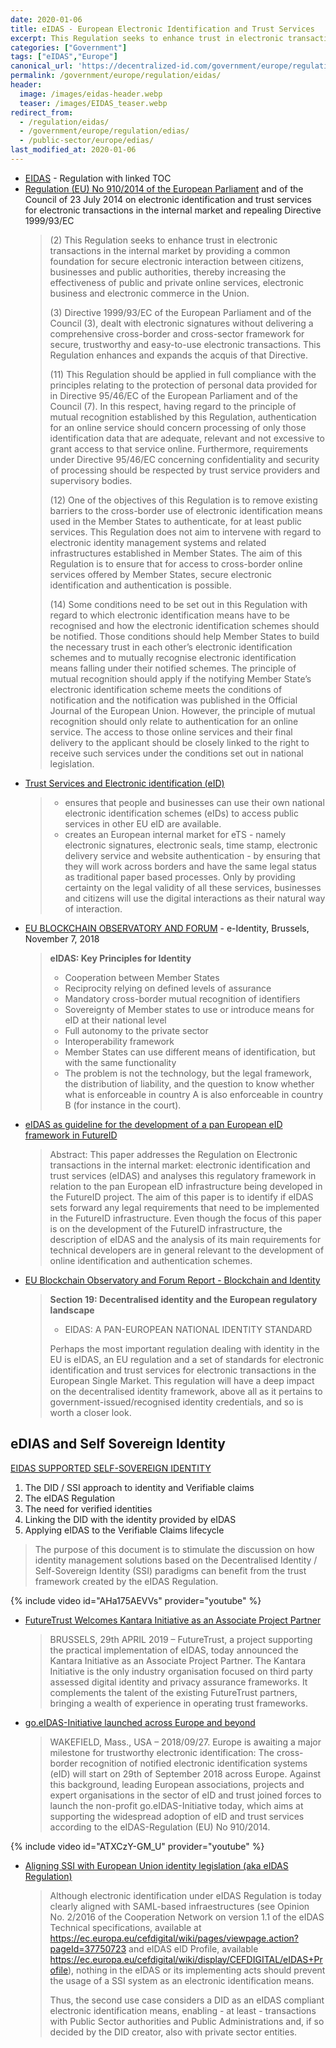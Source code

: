 ```yaml
---
date: 2020-01-06
title: eIDAS - European Electronic Identification and Trust Services
excerpt: This Regulation seeks to enhance trust in electronic transactions in the internal market by providing a common foundation for secure electronic interaction between citizens, businesses and public authorities, thereby increasing the effectiveness of public and private online services, electronic business and electronic commerce in the Union. 
categories: ["Government"]
tags: ["eIDAS","Europe"]
canonical_url: 'https://decentralized-id.com/government/europe/regulation/edias/'
permalink: /government/europe/regulation/eidas/
header: 
  image: /images/eidas-header.webp
  teaser: /images/EIDAS_teaser.webp
redirect_from: 
  - /regulation/eidas/
  - /government/europe/regulation/edias/
  - /public-sector/europe/edias/
last_modified_at: 2020-01-06
---
```


* [EIDAS](https://www.eid.as/) - Regulation with linked TOC
* [Regulation (EU) No 910/2014 of the European Parliament](https://eur-lex.europa.eu/legal-content/EN/TXT/?uri=uriserv:OJ.L_.2014.257.01.0073.01.ENG) and of the Council of 23 July 2014 on electronic identification and trust services for electronic transactions in the internal market and repealing Directive 1999/93/EC
  > (2) This Regulation seeks to enhance trust in electronic transactions in the internal market by providing a common foundation for secure electronic interaction between citizens, businesses and public authorities, thereby increasing the effectiveness of public and private online services, electronic business and electronic commerce in the Union.
  > 
  > (3) Directive 1999/93/EC of the European Parliament and of the Council (3), dealt with electronic signatures without delivering a comprehensive cross-border and cross-sector framework for secure, trustworthy and easy-to-use electronic transactions. This Regulation enhances and expands the acquis of that Directive.
  > 
  > 
  > (11) This Regulation should be applied in full compliance with the principles relating to the protection of personal data provided for in Directive 95/46/EC of the European Parliament and of the Council (7). In this respect, having regard to the principle of mutual recognition established by this Regulation, authentication for an online service should concern processing of only those identification data that are adequate, relevant and not excessive to grant access to that service online. Furthermore, requirements under Directive 95/46/EC concerning confidentiality and security of processing should be respected by trust service providers and supervisory bodies.
  > 
  > (12) One of the objectives of this Regulation is to remove existing barriers to the cross-border use of electronic identification means used in the Member States to authenticate, for at least public services. This Regulation does not aim to intervene with regard to electronic identity management systems and related infrastructures established in Member States. The aim of this Regulation is to ensure that for access to cross-border online services offered by Member States, secure electronic identification and authentication is possible.
  > 
  > (14) Some conditions need to be set out in this Regulation with regard to which electronic identification means have to be recognised and how the electronic identification schemes should be notified. Those conditions should help Member States to build the necessary trust in each other’s electronic identification schemes and to mutually recognise electronic identification means falling under their notified schemes. The principle of mutual recognition should apply if the notifying Member State’s electronic identification scheme meets the conditions of notification and the notification was published in the Official Journal of the European Union. However, the principle of mutual recognition should only relate to authentication for an online service. The access to those online services and their final delivery to the applicant should be closely linked to the right to receive such services under the conditions set out in national legislation.
* [Trust Services and Electronic identification (eID)](https://ec.europa.eu/digital-single-market/en/trust-services-and-eid)
  > - ensures that people and businesses can use their own national electronic identification schemes (eIDs) to access public services in other EU eID are available.
  > - creates an European internal market for eTS - namely electronic signatures, electronic seals, time stamp, electronic delivery service and website authentication - by ensuring that they will work across borders and have the same legal status as traditional paper based processes. Only by providing certainty on the legal validity of all these services, businesses and citizens will use the digital interactions as their natural way of interaction.
* [EU BLOCKCHAIN OBSERVATORY AND FORUM](https://www.eublockchainforum.eu/sites/default/files/reports/workshop_5_report_-_e-identity.pdf) - e-Identity, Brussels, November 7, 2018
  > **eIDAS: Key Principles for Identity**
  > - Cooperation between Member States
  > - Reciprocity relying on defined levels of assurance
  > - Mandatory cross-border mutual recognition of identifiers
  > - Sovereignty of Member states to use or introduce means for eID at their national level
  > - Full autonomy to the private sector
  > - Interoperability framework
  > - Member States can use different means of identification, but with the same functionality
  > - The problem is not the technology, but the legal framework, the distribution of liability, and the question to know whether what is enforceable in country A is also enforceable in country B (for instance in the court).
* [eIDAS as guideline for the development of a pan European eID framework in FutureID](https://core.ac.uk/download/pdf/34614563.pdf)
  > Abstract: This paper addresses the Regulation on Electronic transactions in the internal market: electronic identification and trust services (eIDAS) and analyses this regulatory framework in relation to the pan European eID infrastructure being developed in the FutureID project. The aim of this paper is to identify if eIDAS sets forward any legal requirements that need to be implemented in the FutureID infrastructure. Even though the focus of this paper is on the development of the FutureID infrastructure, the description of eIDAS and the analysis of its main requirements for technical developers are in general relevant to the development of online identification and authentication schemes.
* [EU Blockchain Observatory and Forum Report - Blockchain and Identity](https://www.eublockchainforum.eu/sites/default/files/report_identity_v0.9.4.pdf)
  > **Section 19: Decentralised identity and the European regulatory landscape**
  > * EIDAS: A PAN-EUROPEAN NATIONAL IDENTITY STANDARD
  > 
  > Perhaps the most important regulation dealing with identity in the EU is eIDAS, an EU regulation and a set of standards for electronic identification and trust services for electronic transactions in the European Single Market. This regulation will have a deep impact on the decentralised identity framework, above all as it pertains to government-issued/recognised identity credentials, and so is worth a closer look.

## eDIAS and Self Sovereign Identity

[EIDAS SUPPORTED SELF-SOVEREIGN IDENTITY](https://ec.europa.eu/futurium/en/system/files/ged/eidas_supported_ssi_may_2019_0.pdf)
  1. The DID / SSI approach to identity and Verifiable claims 
  2. The eIDAS Regulation
  3. The need for verified identities 
  4. Linking the DID with the identity provided by eIDAS
  5. Applying eIDAS to the Verifiable Claims lifecycle

> The purpose of this document is to stimulate the discussion on how identity management solutions based on the Decentralised Identity / Self-Sovereign Identity (SSI) paradigms can benefit from the trust framework created by the eIDAS Regulation.

{% include video id="AHa175AEVVs" provider="youtube" %}

* [FutureTrust Welcomes Kantara Initiative as an Associate Project Partner](https://kantarainitiative.org/futuretrust-welcomes-kantara-initiative-as-an-associate-project-partner/) 
  > BRUSSELS, 29th APRIL 2019 – FutureTrust, a project supporting the practical implementation of eIDAS, today announced the Kantara Initiative as an Associate Project Partner. The Kantara Initiative is the only industry organisation focused on third party assessed digital identity and privacy assurance frameworks. It complements the talent of the existing FutureTrust partners, bringing a wealth of experience in operating trust frameworks.
* [go.eIDAS-Initiative launched across Europe and beyond](https://kantarainitiative.org/eidas-initiative-launched-across-europe-and-beyond/)
  > WAKEFIELD, Mass., USA – 2018/09/27. Europe is awaiting a major milestone for trustworthy electronic identification: The cross-border recognition of notified electronic identification systems (eID) will start on 29th of September 2018 across Europe. Against this background, leading European associations, projects and expert organisations in the sector of eID and trust joined forces to launch the non-profit go.eIDAS-Initiative today, which aims at supporting the widespread adoption of eID and trust services according to the eIDAS-Regulation (EU) No 910/2014.

{% include video id="ATXCzY-GM_U" provider="youtube" %}

* [Aligning SSI with European Union identity legislation (aka eIDAS Regulation)](https://github.com/WebOfTrustInfo/rwot8-barcelona/blob/master/topics-and-advance-readings/Aligning-SSI-with-European-Union-Identity-legislation-eIDAS.md)
  > Although electronic identification under eIDAS Regulation is today clearly aligned with SAML-based infraestructures (see Opinion No. 2/2016 of the Cooperation Network on version 1.1 of the eIDAS Technical specifications, available at https://ec.europa.eu/cefdigital/wiki/pages/viewpage.action?pageId=37750723 and eIDAS eID Profile, available https://ec.europa.eu/cefdigital/wiki/display/CEFDIGITAL/eIDAS+Profile), nothing in the eIDAS or its implementing acts should prevent the usage of a SSI system as an electronic identification means.
  > 
  > Thus, the second use case considers a DID as an eIDAS compliant electronic identification means, enabling - at least - transactions with Public Sector authorities and Public Administrations and, if so decided by the DID creator, also with private sector entities.

